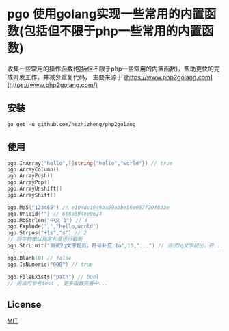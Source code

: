 # pgo 使用golang实现一些常用的内置函数(包括但不限于php一些常用的内置函数)

收集一些常用的操作函数(包括但不限于php一些常用的内置函数)，帮助更快的完成开发工作，并减少重复代码，
主要来源于 [https://www.php2golang.com](https://www.php2golang.com/)

## 安装
`go get -u github.com/hezhizheng/php2golang`

## 使用
```go
pgo.InArray("hello",[]string{"hello","world"}) // true
pgo.ArrayColumn()
pgo.ArrayPush()
pgo.ArrayPop()
pgo.ArrayUnshift()
pgo.ArrayShift()

pgo.Md5("123465") // e10adc3949ba59abbe56e057f20f883e
pgo.Uniqid("") // 608a594ee0624
pgo.MbStrlen("中文 1") // 4
pgo.Explode(",","hello,world")
pgo.Strpos("+1s","s") // 2
// 将字符串以指定长度进行截断
pgo.StrLimit("测试2q文字超出，符号补充 1a",10,"...") // 测试2q文字超出，符...

pgo.Blank(0) // false
pgo.IsNumeric("000") // true

pgo.FileExists("path") // bool
// 用法可参考test , 更多函数完善中...
```

## License
[MIT](./LICENSE.txt)